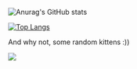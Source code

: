 ![Anurag's GitHub stats](https://github-readme-stats.vercel.app/api?username=cric96&theme=dracula&bg_color=45,0F2027,203A43,2C5364)

[![Top Langs](https://github-readme-stats.vercel.app/api/top-langs/?username=cric96&hide=jupyter%20notebook,lua&theme=dracula&bg_color=135,0F2027,203A43,2C5364)](https://github.com/anuraghazra/github-readme-stats)

And why not, some random kittens :))

<img
  src="https://thiscatdoesnotexist.com/"
/>

